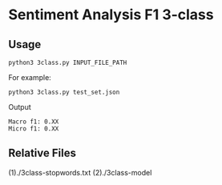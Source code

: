 # Sentiment Analysis F1 3-class
## Usage
```
python3 3class.py INPUT_FILE_PATH
```
For example:
```
python3 3class.py test_set.json
```
Output
```
Macro f1: 0.XX
Micro f1: 0.XX
```
## Relative Files
(1)./3class-stopwords.txt
(2)./3class-model
